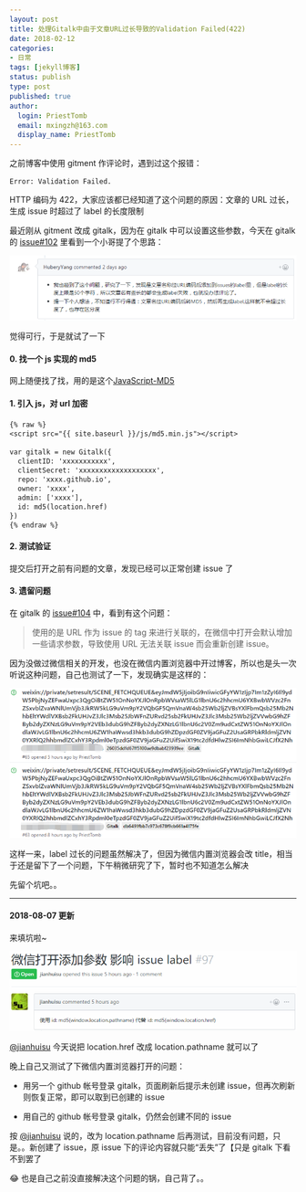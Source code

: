 ```yaml
---
layout: post
title: 处理Gitalk中由于文章URL过长导致的Validation Failed(422)
date: 2018-02-12
categories:
- 日常
tags: [jekyll博客]
status: publish
type: post
published: true
author:
  login: PriestTomb
  email: mxingzh@163.com
  display_name: PriestTomb
---
```


之前博客中使用 gitment 作评论时，遇到过这个报错：

```
Error: Validation Failed.
```

HTTP 编码为 422，大家应该都已经知道了这个问题的原因：文章的 URL 过长，生成 issue 时超过了 label 的长度限制

最近刚从 gitment 改成 gitalk，因为在 gitalk 中可以设置这些参数，今天在 gitalk 的 [issue#102](https://github.com/gitalk/gitalk/issues/102) 里看到一个小哥提了个思路：

![解决思路.png](/images/blog_img/20180212/解决思路.png)

觉得可行，于是就试了一下

#### 0. 找一个 js 实现的 md5

网上随便找了找，用的是这个[JavaScript-MD5](https://github.com/blueimp/JavaScript-MD5)

#### 1. 引入 js，对 url 加密

```
{% raw %}
<script src="{{ site.baseurl }}/js/md5.min.js"></script>

var gitalk = new Gitalk({
  clientID: 'xxxxxxxxxxx',
  clientSecret: 'xxxxxxxxxxxxxxxxxxx',
  repo: 'xxxx.github.io',
  owner: 'xxxx',
  admin: ['xxxx'],
  id: md5(location.href)
})
{% endraw %}
```

#### 2. 测试验证

提交后打开之前有问题的文章，发现已经可以正常创建 issue 了

#### 3. 遗留问题

在 gitalk 的 [issue#104](https://github.com/gitalk/gitalk/issues/104) 中，看到有这个问题：

> 使用的是 URL 作为 issue 的 tag 来进行关联的，在微信中打开会默认增加一些请求参数，导致使用 URL 无法关联 issue 而会重新创建 issue。

因为没做过微信相关的开发，也没在微信内置浏览器中开过博客，所以也是头一次听说这种问题，自己也测试了一下，发现确实是这样的：

![微信打开问题.png](/images/blog_img/20180212/微信打开问题.png)

这样一来，label 过长的问题虽然解决了，但因为微信内置浏览器会改 title，相当于还是留下了一个问题，下午稍微研究了下，暂时也不知道怎么解决

先留个坑吧。。

---

#### 2018-08-07 更新

来填坑啦~

![微信打开问题解决方案.png](/images/blog_img/20180212/微信打开问题解决方案.png)

[@jianhuisu](https://github.com/jianhuisu) 今天说把 location.href 改成 location.pathname 就可以了

晚上自己又测试了下微信内置浏览器打开的问题：

* 用另一个 github 帐号登录 gitalk，页面刷新后提示未创建 issue，但再次刷新则恢复正常，即可以取到已创建的 issue

* 用自己的 github 帐号登录 gitalk，仍然会创建不同的 issue

按 [@jianhuisu](https://github.com/jianhuisu) 说的，改为 location.pathname 后再测试，目前没有问题，只是。。新创建了 issue，原 issue 下的评论内容就只能“丢失”了【只是 gitalk 下看不到罢了

😂 也是自己之前没直接解决这个问题的锅，自己背了。。
